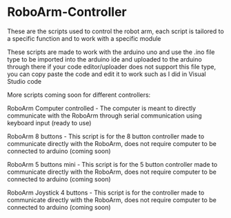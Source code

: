 # RoboArm-Controller
These are the scripts used to control the robot arm, each script is tailored to a specific function and to work with a specific module

These scripts are made to work with the arduino uno and use the .ino file type to be imported into the arduino ide and uploaded to the arduino through there
if your code editor/uploader does not support this file type, you can copy paste the code and edit it to work such as I did in Visual Studio code

More scripts coming soon for different controllers:

RoboArm Computer controlled - The computer is meant to directly communicate with the RoboArm through serial communication using keyboard input (ready to use)

RoboArm 8 buttons - This script is for the 8 button controller made to communicate directly with the RoboArm, does not require computer to be connected to arduino (coming soon)

RoboArm 5 buttons mini - This script is for the 5 button controller made to communicate directly with the RoboArm, does not require computer to be connected to arduino (coming soon)

RoboArm Joystick 4 buttons - This script is for the controller made to communicate directly with the RoboArm, does not require computer to be connected to arduino (coming soon)
